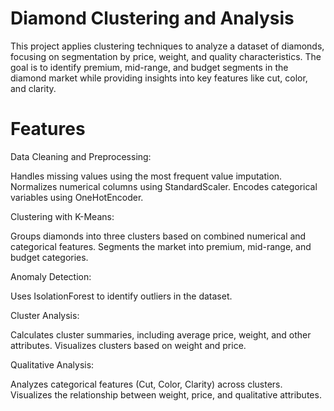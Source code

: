 # Diamond Clustering and Analysis

This project applies clustering techniques to analyze a dataset of diamonds, focusing on segmentation by price, weight, and quality characteristics. The goal is to identify premium, mid-range, and budget segments in the diamond market while providing insights into key features like cut, color, and clarity.

# Features

Data Cleaning and Preprocessing:

Handles missing values using the most frequent value imputation.
Normalizes numerical columns using StandardScaler.
Encodes categorical variables using OneHotEncoder.

Clustering with K-Means:

Groups diamonds into three clusters based on combined numerical and categorical features.
Segments the market into premium, mid-range, and budget categories.

Anomaly Detection:

Uses IsolationForest to identify outliers in the dataset.

Cluster Analysis:

Calculates cluster summaries, including average price, weight, and other attributes.
Visualizes clusters based on weight and price.

Qualitative Analysis:

Analyzes categorical features (Cut, Color, Clarity) across clusters.
Visualizes the relationship between weight, price, and qualitative attributes.
